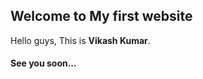 ## Welcome to My first website

Hello guys,
This is **Vikash Kumar**.











#### See you soon...
